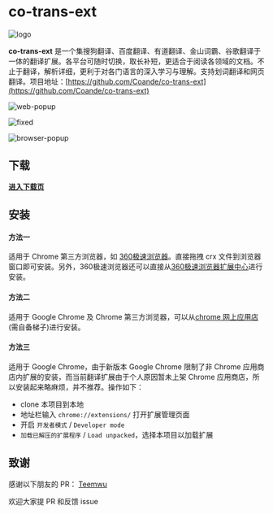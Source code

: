 # co-trans-ext
![logo](https://i.loli.net/2019/04/22/5cbd80f8da40b.png)

**co-trans-ext** 是一个集搜狗翻译、百度翻译、有道翻译、金山词霸、谷歌翻译于一体的翻译扩展。各平台可随时切换，取长补短，更适合于阅读各领域的文档。不止于翻译，解析详细，更利于对各门语言的深入学习与理解。支持划词翻译和网页翻译。项目地址：[https://github.com/Coande/co-trans-ext](https://github.com/Coande/co-trans-ext)


![web-popup](https://i.loli.net/2019/04/22/5cbd53632042a.gif)

![fixed](https://i.loli.net/2019/05/16/5cdd2ec1c5f7f57594.gif)

![browser-popup](https://i.loli.net/2019/04/22/5cbd536355514.gif)


## 下载

[**进入下载页**](https://github.com/Coande/co-trans-ext/releases/)

## 安装

#### 方法一
适用于 Chrome 第三方浏览器，如 [360极速浏览器](https://browser.360.cn/ee/)。直接拖拽 crx 文件到浏览器窗口即可安装。另外，360极速浏览器还可以直接从[360极速浏览器扩展中心](https://ext.chrome.360.cn/webstore/detail/keigenoolicjcehlbpjcfhdjdmaochie)进行安装。

#### 方法二
适用于 Google Chrome 及 Chrome 第三方浏览器，可以从[chrome 网上应用店
](https://chrome.google.com/webstore/detail/co-trans-ext-%E7%BF%BB%E8%AF%91%E5%B7%A5%E5%85%B7/ncfklglegjceemdfaiblepihhlkoafge?utm_source=chrome-ntp-icon)(需自备梯子)进行安装。

#### 方法三
适用于 Google Chrome，由于新版本 Google Chrome 限制了非 Chrome 应用商店内扩展的安装，而当前翻译扩展由于个人原因暂未上架 Chrome 应用商店，所以安装起来略麻烦，并不推荐。操作如下：

- clone 本项目到本地
- 地址栏输入 `chrome://extensions/` 打开扩展管理页面
- 开启 `开发者模式` / `Developer mode`
- `加载已解压的扩展程序` / `Load unpacked`，选择本项目以加载扩展


## 致谢

感谢以下朋友的 PR：
[Teemwu](https://github.com/Teemwu)

欢迎大家提 PR 和反馈 issue
